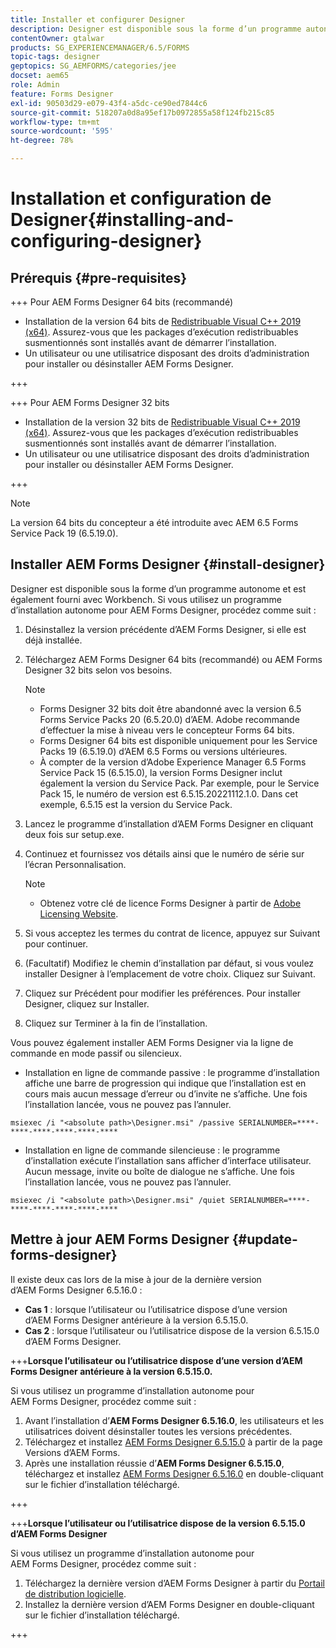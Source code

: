 ```yaml
---
title: Installer et configurer Designer
description: Designer est disponible sous la forme d’un programme autonome et est également fourni avec Workbench. Découvrez comment installer Designer autonome.
contentOwner: gtalwar
products: SG_EXPERIENCEMANAGER/6.5/FORMS
topic-tags: designer
geptopics: SG_AEMFORMS/categories/jee
docset: aem65
role: Admin
feature: Forms Designer
exl-id: 90503d29-e079-43f4-a5dc-ce90ed7844c6
source-git-commit: 518207a0d8a95ef17b0972855a58f124fb215c85
workflow-type: tm+mt
source-wordcount: '595'
ht-degree: 78%

---
```


# Installation et configuration de Designer{#installing-and-configuring-designer}

## Prérequis {#pre-requisites}

+++ Pour AEM Forms Designer 64 bits (recommandé)

* Installation de la version 64 bits de  [Redistribuable Visual C++ 2019 (x64)](https://learn.microsoft.com/fr-fr/cpp/windows/latest-supported-vc-redist?view=msvc-170). Assurez-vous que les packages d’exécution redistribuables susmentionnés sont installés avant de démarrer l’installation.
* Un utilisateur ou une utilisatrice disposant des droits d’administration pour installer ou désinstaller AEM Forms Designer.

+++

+++ Pour AEM Forms Designer 32 bits

* Installation de la version 32 bits de  [Redistribuable Visual C++ 2019 (x64)](https://learn.microsoft.com/fr-fr/cpp/windows/latest-supported-vc-redist?view=msvc-170). Assurez-vous que les packages d’exécution redistribuables susmentionnés sont installés avant de démarrer l’installation.
* Un utilisateur ou une utilisatrice disposant des droits d’administration pour installer ou désinstaller AEM Forms Designer.

+++

>[!NOTE]
>
> La version 64 bits du concepteur a été introduite avec AEM 6.5 Forms Service Pack 19 (6.5.19.0).



## Installer AEM Forms Designer {#install-designer}

Designer est disponible sous la forme d’un programme autonome et est également fourni avec Workbench. Si vous utilisez un programme d’installation autonome pour AEM Forms Designer, procédez comme suit :

1. Désinstallez la version précédente d’AEM Forms Designer, si elle est déjà installée.
1. Téléchargez AEM Forms Designer 64 bits (recommandé) ou AEM Forms Designer 32 bits selon vos besoins.

   >[!NOTE]
   > 
   >* Forms Designer 32 bits doit être abandonné avec la version 6.5 Forms Service Packs 20 (6.5.20.0) d’AEM. Adobe recommande d’effectuer la mise à niveau vers le concepteur Forms 64 bits.
   >* Forms Designer 64 bits est disponible uniquement pour les Service Packs 19 (6.5.19.0) d’AEM 6.5 Forms ou versions ultérieures.
   >* À compter de la version d’Adobe Experience Manager 6.5 Forms Service Pack 15 (6.5.15.0), la version Forms Designer inclut également la version du Service Pack. Par exemple, pour le Service Pack 15, le numéro de version est 6.5.15.20221112.1.0. Dans cet exemple, 6.5.15 est la version du Service Pack.

1. Lancez le programme d’installation d’AEM Forms Designer en cliquant deux fois sur setup.exe.
1. Continuez et fournissez vos détails ainsi que le numéro de série sur l’écran Personnalisation.

   >[!NOTE]
   >
   >* Obtenez votre clé de licence Forms Designer à partir de [Adobe Licensing Website](https://licensing.adobe.com/).

1. Si vous acceptez les termes du contrat de licence, appuyez sur Suivant pour continuer.
1. (Facultatif) Modifiez le chemin d’installation par défaut, si vous voulez installer Designer à l’emplacement de votre choix. Cliquez sur Suivant.
1. Cliquez sur Précédent pour modifier les préférences. Pour installer Designer, cliquez sur Installer.
1. Cliquez sur Terminer à la fin de l’installation.

Vous pouvez également installer AEM Forms Designer via la ligne de commande en mode passif ou silencieux.

* Installation en ligne de commande passive : le programme d’installation affiche une barre de progression qui indique que l’installation est en cours mais aucun message d’erreur ou d’invite ne s’affiche. Une fois l’installation lancée, vous ne pouvez pas l’annuler.

```shell
msiexec /i "<absolute path>\Designer.msi" /passive SERIALNUMBER=****-****-****-****-****-****
```

* Installation en ligne de commande silencieuse : le programme d’installation exécute l’installation sans afficher d’interface utilisateur. Aucun message, invite ou boîte de dialogue ne s’affiche. Une fois l’installation lancée, vous ne pouvez pas l’annuler.

```shell
msiexec /i "<absolute path>\Designer.msi" /quiet SERIALNUMBER=****-****-****-****-****-****
```

## Mettre à jour AEM Forms Designer {#update-forms-designer}

Il existe deux cas lors de la mise à jour de la dernière version d’AEM Forms Designer 6.5.16.0 :

* **Cas 1** : lorsque l’utilisateur ou l’utilisatrice dispose d’une version d’AEM Forms Designer antérieure à la version 6.5.15.0.
* **Cas 2** : lorsque l’utilisateur ou l’utilisatrice dispose de la version 6.5.15.0 d’AEM Forms Designer.

+++**Lorsque l’utilisateur ou l’utilisatrice dispose d’une version d’AEM Forms Designer antérieure à la version 6.5.15.0.**

Si vous utilisez un programme d’installation autonome pour AEM Forms Designer, procédez comme suit :

1. Avant l’installation d’**AEM Forms Designer 6.5.16.0**, les utilisateurs et les utilisatrices doivent désinstaller toutes les versions précédentes.
1. Téléchargez et installez [AEM Forms Designer 6.5.15.0](https://experienceleague.adobe.com/docs/experience-manager-release-information/aem-release-updates/forms-updates/aem-forms-releases.html?lang=fr) à partir de la page Versions d’AEM Forms.
1. Après une installation réussie d’**AEM Forms Designer 6.5.15.0**, téléchargez et installez [AEM Forms Designer 6.5.16.0](https://experienceleague.adobe.com/docs/experience-manager-release-information/aem-release-updates/forms-updates/aem-forms-releases.html?lang=fr) en double-cliquant sur le fichier d’installation téléchargé.

+++

+++**Lorsque l’utilisateur ou l’utilisatrice dispose de la version 6.5.15.0 d’AEM Forms Designer**

Si vous utilisez un programme d’installation autonome pour AEM Forms Designer, procédez comme suit :
1. Téléchargez la dernière version d’AEM Forms Designer à partir du [Portail de distribution logicielle](https://experienceleague.adobe.com/docs/experience-manager-release-information/aem-release-updates/forms-updates/aem-forms-releases.html?lang=fr).
1. Installez la dernière version d’AEM Forms Designer en double-cliquant sur le fichier d’installation téléchargé.

+++